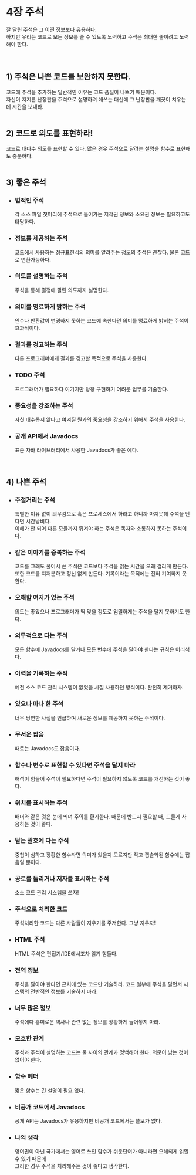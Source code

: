 # 4장 주석
잘 달린 주석은 그 어떤 정보보다 유용하다.<br>
하지만 우리는 코드로 모든 정보를 줄 수 있도록 노력하고 주석은 최대한 줄이려고 노력해야 한다.<br>
<br><br>

## 1) 주석은 나쁜 코드를 보완하지 못한다.

코드에 주석을 추가하는 일반적인 이유는 코드 품질이 나쁘기 때문이다.<br>
자신이 저지른 난장판을 주석으로 설명하려 애쓰는 대신에 그 난장판을 깨끗이 치우는 데 시간을 보내라.<br>
<br>

## 2) 코드로 의도를 표현하라!

코드로 대다수 의도를 표현할 수 있다. 많은 경우 주석으로 달려는 설명을 함수로 표현해도 충분하다.<br>
<br>

## 3) 좋은 주석

- ### 법적인 주석
    각 소스 파일 첫머리에 주석으로 들어가는 저작권 정보와 소요권 정보는 필요하고도 타당하다.<br>

- ### 정보를 제공하는 주석
    코드에서 사용하는 정규표현식의 의미를 알려주는 정도의 주석은 괜찮다. 물론 코드로 변환가능하다.<br>

- ### 의도를 설명하는 주석
    주석을 통해 결정에 깔린 의도까지 설명한다.<br>

- ### 의미를 명료하게 밝히는 주석
    인수나 반환값이 변경하지 못하는 코드에 속한다면 의미를 명료하게 밝히는 주석이 효과적이다.<br>

- ### 결과를 경고하는 주석
    다른 프로그래머에게 결과를 경고할 목적으로 주석을 사용한다.<br>

- ### TODO 주석
    프로그래머가 필요하다 여기지만 당장 구현하기 어려운 업무를 기술한다.<br>

- ### 중요성을 강조하는 주석
    자칫 대수롭지 않다고 여겨질 뭔가의 중요성을 강조하기 위해서 주석을 사용한다.<br>

- ### 공개 API에서 Javadocs
    표준 자바 라이브러리에서 사용한 Javadocs가 좋은 예다.<br>
<br>

## 4) 나쁜 주석

- ### 주절거리는 주석
    특별한 이유 없이 의무감으로 혹은 프로세스에서 하라고 하니까 마지못해 주석을 단다면 시간낭비다.<br>
    이해가 안 되어 다른 모듈까지 뒤져야 하는 주석은 독자와 소통하지 못하는 주석이다.<br>

- ### 같은 이야기를 중복하는 주석
    코드를 그래도 풀어서 쓴 주석은 코드보다 주석을 읽는 시간을 오래 걸리게 만든다.<br>
    또한 코드를 지저분하고 정신 없게 만든다. 기록이라는 목적에는 전혀 기여하지 못한다.<br>

- ### 오해할 여지가 있는 주석
    의도는 좋았으나 프로그래머가 딱 맞을 정도로 엄밀하게는 주석을 달지 못하기도 한다.<br>

- ### 의무적으로 다는 주석
    모든 함수에 Javadocs를 달거나 모든 변수에 주석을 달아야 한다는 규칙은 어리석다.<br>

- ### 이력을 기록하는 주석
    예전 소스 코드 관리 시스템이 없었을 시절 사용하던 방식이다. 완전히 제거하자.<br>

- ### 있으나 마나 한 주석
    너무 당연한 사실을 언급하며 새로운 정보를 제공하지 못하는 주석이다.<br>

- ### 무서운 잡음
    때로는 Javadocs도 잡음이다.<br>

- ### 함수나 변수로 표현할 수 있다면 주석을 달지 마라
    해석이 힘들어 주석이 필요하다면 주석이 필요하지 않도록 코드를 개선하는 것이 좋다.<br>

- ### 위치를 표시하는 주석
    배너와 같은 것은 눈에 띄며 주의를 환기한다. 때문에 반드시 필요할 때, 드물게 사용하는 것이 좋다.<br>

- ### 닫는 괄호에 다는 주석
    중첩이 심하고 장황한 함수라면 의미가 있을지 모르지만 작고 캡슐화된 함수에는 잡음일 뿐이다.<br>

- ### 공로를 돌리거나 저자를 표시하는 주석
    소스 코드 관리 시스템을 쓰자!<br>

- ### 주석으로 처리한 코드
    주석처리한 코드는 다른 사람들이 지우기를 주저한다. 그냥 지우자!<br>

- ### HTML 주석
    HTML 주석은 편집기/IDE에서조차 읽기 힘들다.<br>

- ### 전역 정보
    주석을 달아야 한다면 근처에 있는 코드만 기술하라. 코드 일부에 주석을 달면서 시스템의 전반적인 정보를 기술하지 마라.<br>

- ### 너무 많은 정보
    주석에다 흥미로운 역사나 관련 없는 정보를 장황하게 늘어놓지 마라.<br>

- ### 모호한 관계
    주석과 주석이 설명하는 코드는 둘 사이의 관계가 명백해야 한다. 의문이 남는 것이 없어야 한다.<br>

- ### 함수 헤더
    짧은 함수는 긴 설명이 필요 없다.<br>

- ### 비공개 코드에서 Javadocs
    공개 API는 Javadocs가 유용하지만 비공개 코드에서는 쓸모가 없다.<br>

- ### 나의 생각
    영어권이 아닌 국가에서는 영어로 쓰인 함수가 쉬운단어가 아니라면 오해되게 읽힐 수 있기 때문에<br>
    그러한 경우 주석을 처리해주는 것이 좋다고 생각한다.<br>